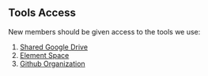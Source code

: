## Tools Access

New members should be given access to the tools we use:

1. [Shared Google Drive](https://drive.google.com)
2. [Element Space](https://element.io/get-started)
3. [Github Organization](https://github.com/phillycommunitywireless)